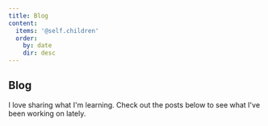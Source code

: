 ```yaml
---
title: Blog
content:
  items: '@self.children'
  order:
    by: date
    dir: desc
---
```


## Blog

I love sharing what I'm learning. Check out the posts below to see what I've been working on lately.
